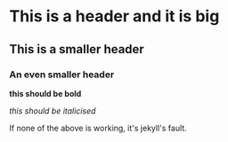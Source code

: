 
# This is a header and it is big

## This is a smaller header

### An even smaller header

**this should be bold**

*this should be italicised*

If none of the above is working, it's jekyll's fault.
